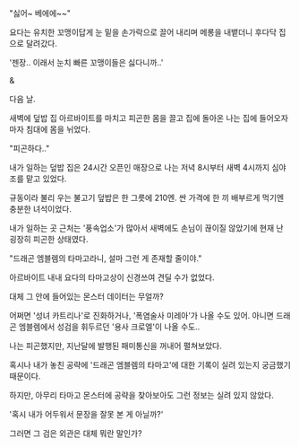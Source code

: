 "싫어~ 베에에~~"

요다는 유치한 꼬맹이답게 눈 밑을 손가락으로 끌어 내리며 메롱을 내뱉더니 후다닥 집으로 달려갔다.

'젠장.. 이래서 눈치 빠른 꼬맹이들은 싫다니까..'

&

다음 날.

새벽에 덮밥 집 아르바이트를 마치고 피곤한 몸을 끌고 집에 돌아온 나는 집에 들어오자마자 침대에 몸을 뉘었다.

"피곤하다.."

내가 일하는 덮밥 집은 24시간 오픈인 매장으로 나는 저녁 8시부터 새벽 4시까지 심야조를 맡고 있었다.

규동이라 불리 우는 불고기 덮밥은 한 그릇에 210엔. 싼 가격에 한 끼 배부르게 먹기엔 충분한 녀석이었다.

내가 일하는 곳 근처는 '풍속업소'가 많아서 새벽에도 손님이 끊이질 않았기에 현재 난 굉장히 피곤한 상태였다.

"드래곤 엠블렘의 타마고라니, 설마 그런 게 존재할 줄이야."

아르바이트 내내 요다의 타마고상이 신경쓰여 견딜 수가 없었다.

대체 그 안에 들어있는 몬스터 데이터는 무얼까?

어쩌면 '성녀 카트리나'로 진화하거나, '폭염술사 미레아'가 나올 수도 있어. 아니면 드래곤 엠블렘에서 성검을 휘두르던 '용사 크로엘'이 나올 수도..

나는 피곤했지만, 지난달에 발행된 패미통신을 꺼내어 펼쳐보았다.

혹시나 내가 놓친 공략에 '드래곤 엠블렘의 타마고'에 대한 기록이 실려 있는지 궁금했기 때문이다.

하지만, 아무리 타마고 몬스터에 공략을 찾아보아도 그런 정보는 실려 있지 않았다.

'혹시 내가 어두워서 문장을 잘못 본 게 아닐까?'

그러면 그 검은 외관은 대체 뭐란 말인가? 